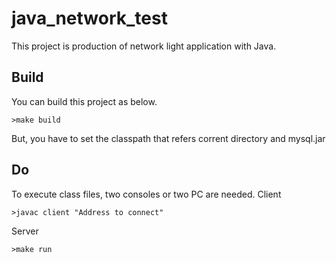 # java_network_test
This project is production of network light application with Java.
## Build
You can build this project as below.

```
>make build
```

But, you have to set the classpath that refers corrent directory and mysql.jar

## Do
To execute class files, two consoles or two PC are needed.
Client

```
>javac client "Address to connect"
```

Server

```
>make run
``` 
